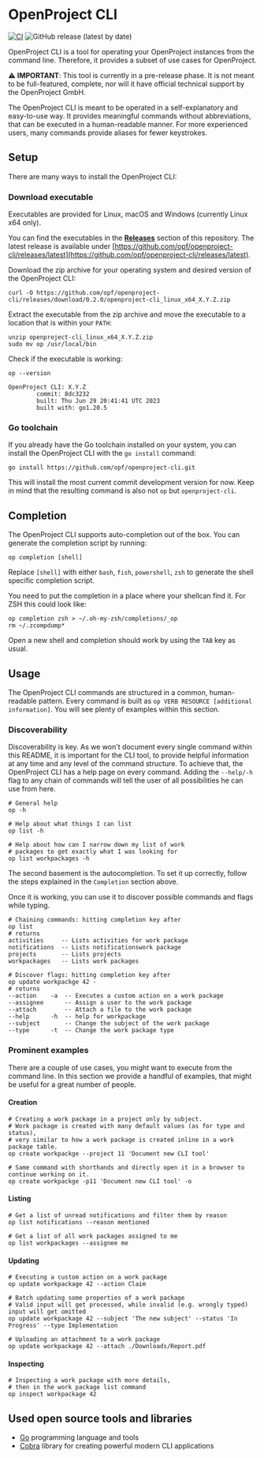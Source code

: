 # OpenProject CLI

[![CI](https://github.com/opf/openproject-cli/actions/workflows/ci.yml/badge.svg)](https://github.com/opf/openproject-cli/actions/workflows/ci.yml)
![GitHub release (latest by date)](https://img.shields.io/github/v/release/opf/openproject-cli)

OpenProject CLI is a tool for operating your OpenProject instances from the command line. Therefore, it provides a
subset of use cases for OpenProject.

⚠️ **IMPORTANT**: This tool is currently in a pre-release phase. It is not meant to be full-featured, complete, nor will
it have official technical support by the OpenProject GmbH.

The OpenProject CLI is meant to be operated in a self-explanatory and easy-to-use way. It provides meaningful commands
without abbreviations, that can be executed in a human-readable manner. For more experienced users, many commands
provide aliases for fewer keystrokes.

## Setup

There are many ways to install the OpenProject CLI:

### Download executable

Executables are provided for Linux, macOS and Windows (currently Linux x64 only).

You can find the executables in the [**Releases**](https://github.com/opf/openproject-cli/releases/) section of this
repository. The latest release is available under
[https://github.com/opf/openproject-cli/releases/latest](https://github.com/opf/openproject-cli/releases/latest).

Download the zip archive for your operating system and desired version of the OpenProject CLI:

```shell
curl -O https://github.com/opf/openproject-cli/releases/download/0.2.0/openproject-cli_linux_x64_X.Y.Z.zip
```

Extract the executable from the zip archive and move the executable to a location that is within your `PATH`:

```shell
unzip openproject-cli_linux_x64_X.Y.Z.zip
sudo mv op /usr/local/bin
```

Check if the executable is working:

```shell
op --version

OpenProject CLI: X.Y.Z
        commit: 8dc3232
        built: Thu Jun 29 20:41:41 UTC 2023
        built with: go1.20.5
```

### Go toolchain

If you already have the Go toolchain installed on your system, you can install the OpenProject CLI with the `go install`
command:

```shell
go install https://github.com/opf/openproject-cli.git
```

This will install the most current commit development version for now. Keep in mind that the resulting command is also
not `op` but `openproject-cli`.

## Completion

The OpenProject CLI supports auto-completion out of the box. You can generate the completion script by running:

```shell
op completion [shell]
```

Replace `[shell]` with either `bash`, `fish`, `powershell`, `zsh` to generate the shell specific completion script.

You need to put the completion in a place where your shellcan find it. For ZSH this could look like:

```shell
op completion zsh > ~/.oh-my-zsh/completions/_op
rm ~/.zcompdump*
```

Open a new shell and completion should work by using the `TAB` key as usual.

## Usage

The OpenProject CLI commands are structured in a common, human-readable pattern. Every command is built
as `op VERB RESOURCE [additional information]`. You will see plenty of examples within this section.

### Discoverability

Discoverability is key. As we won't document every single command within this README, it is important for the CLI tool,
to provide helpful information at any time and any level of the command structure. To achieve that, the OpenProject CLI
has a help page on every command. Adding the `--help/-h` flag to any chain of commands will tell the user of all
possibilities he can use from here.

```shell
# General help
op -h

# Help about what things I can list
op list -h

# Help about how can I narrow down my list of work
# packages to get exactly what I was looking for
op list workpackages -h
```

The second basement is the autocompletion. To set it up correctly, follow the steps explained in the `Completion`
section above.

Once it is working, you can use it to discover possible commands and flags while typing.

```shell
# Chaining commands: hitting completion key after
op list
# returns
activities     -- Lists activities for work package
notifications  -- Lists notificationswork package
projects       -- Lists projects
workpackages   -- Lists work packages

# Discover flags: hitting completion key after
op update workpackge 42 -
# returns
--action    -a  -- Executes a custom action on a work package
--assignee      -- Assign a user to the work package
--attach        -- Attach a file to the work package
--help      -h  -- help for workpackage
--subject       -- Change the subject of the work package
--type      -t  -- Change the work package type
```

### Prominent examples

There are a couple of use cases, you might want to execute from the command line. In this section we provide a handful
of examples, that might be useful for a great number of people.

#### Creation

```shell
# Creating a work package in a project only by subject.
# Work package is created with many default values (as for type and status),
# very similar to how a work package is created inline in a work package table.
op create workpackge --project 11 'Document new CLI tool'

# Same command with shorthands and directly open it in a browser to continue working on it.
op create workpackge -p11 'Document new CLI tool' -o
```

#### Listing

```shell
# Get a list of unread notifications and filter them by reason
op list notifications --reason mentioned

# Get a list of all work packages assigned to me
op list workpackages --assignee me
```

#### Updating

```shell
# Executing a custom action on a work package
op update workpackage 42 --action Claim

# Batch updating some properties of a work package
# Valid input will get processed, while invalid (e.g. wrongly typed) input will get omitted
op update workpackage 42 --subject 'The new subject' --status 'In Progress' --type Implementation

# Uploading an attachment to a work package
op update workpackage 42 --attach ./Downloads/Report.pdf
```

#### Inspecting

```shell
# Inspecting a work package with more details,
# then in the work package list command
op inspect workpackage 42
```

## Used open source tools and libraries

- [Go](https://github.com/golang/go) programming language and tools
- [Cobra](https://github.com/spf13/cobra) library for creating powerful modern CLI applications
